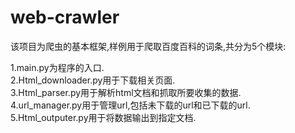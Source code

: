# web-crawler
该项目为爬虫的基本框架,样例用于爬取百度百科的词条,共分为5个模块:
</hr>
1.main.py为程序的入口.</br>
2.Html_downloader.py用于下载相关页面.</br>
3.Html_parser.py用于解析html文档和抓取所要收集的数据.</br>
4.url_manager.py用于管理url,包括未下载的url和已下载的url.</br>
5.Html_outputer.py用于将数据输出到指定文档.</br>

